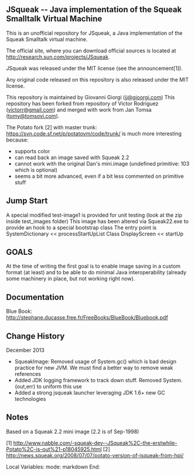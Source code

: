 JSqueak -- Java implementation of the Squeak Smalltalk Virtual Machine
----------------------------------------------------------------------

This is an unofficial repository for JSqueak, a Java 
implementation of the Squeak Smalltalk virtual machine.

The official site, where you can download official sources
is located at http://research.sun.com/projects/JSqueak.

JSqueak was released under the MIT license (see the announcement[1]).

Any original code released on this repository is also released under
the MIT license.

This repository is maintained by Giovanni Giorgi (jj@gioorgi.com) 
This repository has been forked from repository 
of Victor Rodriguez (victorr@gmail.com)
and merged with work from Jan Tomsa (tomy@tomsovi.com).

The Potato fork [2] with master trunk: https://svn.code.sf.net/p/potatovm/code/trunk/
is much more interesting because:
+ supports color
+ can read back an image saved with Squeak 2.2
+ cannot work with the original Dan's mini.image (undefined primitive: 103 which is optional)
+ seems a bit more advanced, even if a bit less commented on primitive stuff



Jump Start
------------
A special modified test-image1 is provided for unit testing (look at the zip inside test_images folder)
This image has been altered via Squeak22.exe to provide an hook to a special bootstrap class
The entry point is
 SystemDictionary << processStartUpList
 Class DisplayScreen << startUp

GOALS
-------------
At the time of writing the first goal is to enable image saving in a custom format (at least)
and to be able to do minimal Java interoperability (already some machinery in place, but not working right now).

Documentation
-----------------
Blue Book: http://stephane.ducasse.free.fr/FreeBooks/BlueBook/Bluebook.pdf


Change History
---------------
December 2013
+ SqueakImage: Removed usage of System.gc() which is bad design practice for new JVM. We must find a better way to remove weak references
+ Added JDK logging framework to track down stuff. Removed System.{out,err} to uniform this use
+ Added a strong jsqueak launcher leveraging JDK 1.6+ new GC technologies



Notes
-----
Based on a Squeak 2.2 mini image (2.2 is of Sep-1998)




[1] http://www.nabble.com/-squeak-dev--JSqueak%2C-the-erstwhile-Potato%2C-is-out%21-p18045925.html
[2] http://news.squeak.org/2008/07/07/potato-version-of-jsqueak-from-hpi/

Local Variables:
mode: markdown
End:
